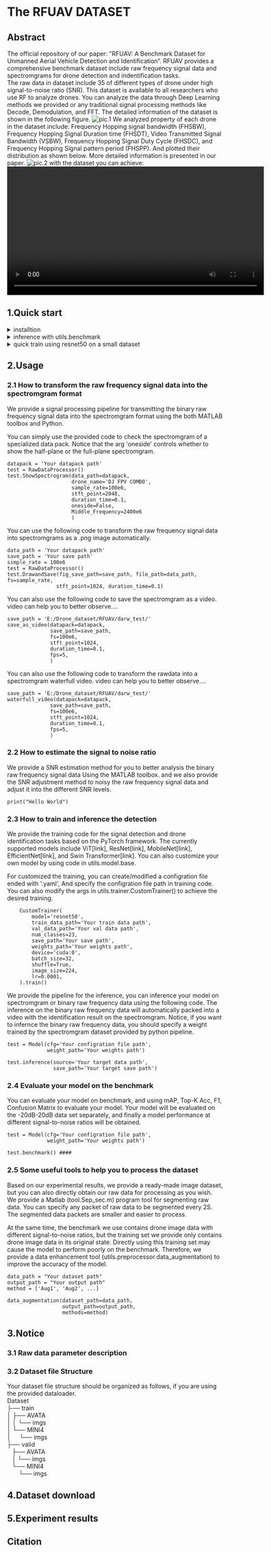# The RFUAV DATASET
## Abstract
The official repository of our paper: ”RFUAV: A Benchmark Dataset for Unmanned Aerial Vehicle Detection and Identification“. RFUAV provides a comprehensive benchmark dataset include raw frequency signal data and spectromgrams for drone detection and indentification tasks.  
The raw data in dataset include 35 of different types of drone under high signal-to-noise ratio (SNR). This dataset is available to all researchers who use RF to analyze drones. You can analyze the data through Deep Learning methods we provided or any traditional signal processing methods like Decode, Demodulation, and FFT. The detailed information of the dataset is shown in the following figure.
  ![pic.1](./abstract/FSM2.png)
We analyzed property of each drone in the dataset include: Frequency Hopping signal bandwidth (FHSBW), Frequency Hopping Signal Duration time (FHSDT), Video Transmitted Signal Bandwidth (VSBW), Frequency Hopping Signal Duty Cycle (FHSDC), and Frequency Hopping Signal pattern period (FHSPP). And plotted their distribution as shown below. More detailed information is presented in our paper.
  ![pic.2](./abstract/FVFPP2.png)
with the dataset you can achieve:
  <video width="600" controls>
    <source src="./abstract/output_video.mp4" type="video/mp4">
    Your browser does not support the video tag.
  </video>

## 1.Quick start
<details>
<summary>installtion</summary>

    pip install -r requirements.txt

</details>

<details>
<summary>inference with utils.benchmark </summary>

    python inference.py

</details>
<details>
<summary>quick train using resnet50 on a small dataset </summary>

    python train.py

</details>

## 2.Usage

### 2.1 How to transform the raw frequency signal data into the spectromgram format
We provide a signal processing pipeline for transmitting the binary raw frequency signal data into the spectromgram format using the both MATLAB toolbox and Python. 

You can simply use the provided code to check the spectromgram of a specialized data pack. Notice that the arg 'oneside' controls whether to show the half-plane or the full-plane spectromgram.

    datapack = 'Your datapack path'
    test = RawDataProcessor()
    test.ShowSpectrogram(data_path=datapack,
                         drone_name='DJ FPV COMBO',
                         sample_rate=100e6,
                         stft_point=2048,
                         duration_time=0.1,
                         oneside=False,
                         Middle_Frequency=2400e6
                         )
You can use the following code to transform the raw frequency signal data into spectromgrams as a .png image automatically.

    data_path = 'Your datapack path'
    save_path = 'Your save path'
    simple_rate = 100e6
    test = RawDataProcessor()
    test.DrawandSave(fig_save_path=save_path, file_path=data_path, fs=sample_rate,
                    stft_point=1024, duration_time=0.1)

You can also use the following code to save the spectromgram as a video. video can help you to better observe....

    save_path = 'E:/Drone_dataset/RFUAV/darw_test/'
    save_as_video(datapack=datapack,
                  save_path=save_path,
                  fs=100e6,
                  stft_point=1024,
                  duration_time=0.1,
                  fps=5,
                  )
You can also use the following code to transform the rawdata into a spectromgram waterfull video. video can help you to better observe....

    save_path = 'E:/Drone_dataset/RFUAV/darw_test/'
    waterfull_video(datapack=datapack,
                  save_path=save_path,
                  fs=100e6,
                  stft_point=1024,
                  duration_time=0.1,
                  fps=5,
                  )

### 2.2 How to estimate the signal to noise ratio
We provide a SNR estimation method for you to better analysis the binary raw frequency signal data Using the MATLAB toolbox. and we also provide the SNR adjustment method to noisy the raw frequency signal data and adjust it into the different SNR levels.

    print("Hello World")

### 2.3 How to train and inference the detection
We provide the training code for the signal detection and drone identification tasks based on the PyTorch framework. The currently supported models include ViT[link], ResNet[link], MobileNet[link], EfficientNet[link], and Swin Transformer[link]. You can also customize your own model by using code in utils.model.base.

For customized the training, you can create/modified a configration file ended with '.yaml', And specify the configration file path in training code. You can also modify the args in utils.trainer.CustomTrainer() to achieve the desired training.

        CustomTrainer(
            model='resnet50',
            train_data_path='Your train data path',
            val_data_path='Your val data path',
            num_classes=23,
            save_path='Your save path',
            weights_path='Your weights path',
            device='cuda:0',
            batch_size=32,
            shuffle=True,
            image_size=224,
            lr=0.0001,
        ).train()

We provide the pipeline for the inference, you can inference your model on spectromgram or binary raw frequency data using the following code. The inference on the binary raw frequency data will automatically packed into a video with the identification result on the spectromgram. Notice, if you want to infernce the binary raw frequency data, you should specify a weight trained by the spectromgram dataset provided by python pipeline.

    test = Model(cfg='Your configration file path',
                 weight_path='Your weights path')

    test.inference(source='Your target data path',
                   save_path='Your target save path')

### 2.4 Evaluate your model on the benchmark 

You can evaluate your model on benchmark, and using mAP, Top-K Acc, F1, Confusion Matrix to evaluate your model. Your model will be evaluated on the -20dB-20dB data set separately, and finally a model performance at different signal-to-noise ratios will be obtained.

    test = Model(cfg='Your configration file path',
                 weight_path='Your weights path')

    test.benchmark() ####

### 2.5 Some useful tools to help you to process the dataset
Based on our experimental results, we provide a ready-made image dataset, but you can also directly obtain our raw data for processing as you wish. We provide a Matlab (tool.Sep_sec.m) program tool for segmenting raw data. You can specify any packet of raw data to be segmented every 2S. The segmented data packets are smaller and easier to process.

At the same time, the benchmark we use contains drone image data with different signal-to-noise ratios, but the training set we provide only contains drone image data in its original state. Directly using this training set may cause the model to perform poorly on the benchmark. Therefore, we provide a data enhancement tool (utils.preprocessor.data_augmentation) to improve the accuracy of the model.
        
    data_path = "Your dataset path"
    output_path = "Your output path"
    method = ['Aug1', 'Aug2', ...]
    
    data_augmentation(dataset_path=data_path,
                      output_path=output_path,
                      methods=method)

## 3.Notice 
### 3.1 Raw data parameter description

### 3.2 Dataset file Structure
Your dataset file structure should be organized as follows, if you are using the provided dataloader.  
Dataset  
├── train  
│ ├── AVATA  
│ │ └── imgs  
│ └── MINI4  
│ &nbsp;&nbsp;&nbsp;&nbsp;└── imgs  
├── valid  
&nbsp;&nbsp;&nbsp;├── AVATA  
&nbsp;&nbsp;&nbsp;│ └── imgs  
&nbsp;&nbsp;&nbsp;└── MINI4  
&nbsp;&nbsp;&nbsp;&nbsp;&nbsp;&nbsp;&nbsp;└── imgs  
## 4.Dataset download

## 5.Experiment results

## Citation
